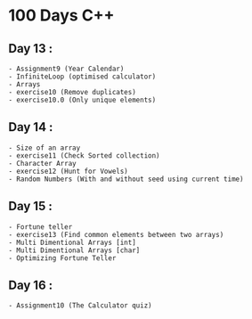 # 100 Days C++

## Day 13 : 
    - Assignment9 (Year Calendar)
    - InfiniteLoop (optimised calculator)
    - Arrays
    - exercise10 (Remove duplicates)
    - exercise10.0 (Only unique elements)

## Day 14 :
    - Size of an array
    - exercise11 (Check Sorted collection)
    - Character Array
    - exercise12 (Hunt for Vowels)
    - Random Numbers (With and without seed using current time)

## Day 15 :
    - Fortune teller
    - exercise13 (Find common elements between two arrays)
    - Multi Dimentional Arrays [int]
    - Multi Dimentional Arrays [char]
    - Optimizing Fortune Teller 

## Day 16 :
    - Assignment10 (The Calculator quiz)